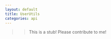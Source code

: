 ```yaml
---
layout: default
title: UserUtils
categories: api
---
```


>>This is a stub!  Please contribute to me!
